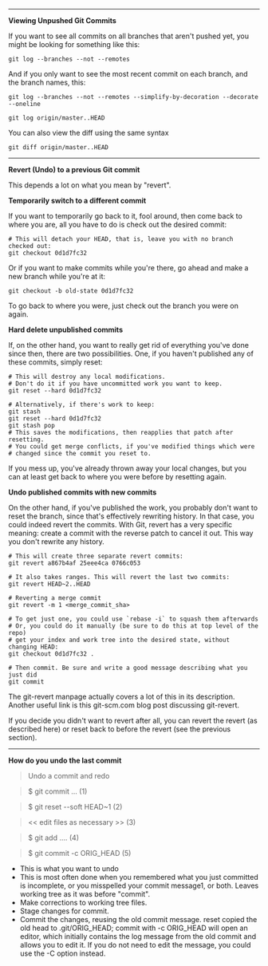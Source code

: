 
-------------------------------------

**Viewing Unpushed Git Commits**

If you want to see all commits on all branches that aren't pushed yet, you might be looking for something like this:

`git log --branches --not --remotes`

And if you only want to see the most recent commit on each branch, and the branch names, this:

`git log --branches --not --remotes --simplify-by-decoration --decorate --oneline`


`git log origin/master..HEAD`

You can also view the diff using the same syntax

`git diff origin/master..HEAD`

---------------------------------------------

**Revert (Undo) to a previous Git commit**

This depends a lot on what you mean by "revert".

**Temporarily switch to a different commit**

If you want to temporarily go back to it, fool around, then come back to where you are, 
all you have to do is check out the desired commit:

```
# This will detach your HEAD, that is, leave you with no branch checked out:
git checkout 0d1d7fc32
```

Or if you want to make commits while you're there, go ahead and make a new branch while you're at it:

`git checkout -b old-state 0d1d7fc32`

To go back to where you were, just check out the branch you were on again.

**Hard delete unpublished commits**

If, on the other hand, you want to really get rid of everything you've done since then, there are two possibilities.
One, if you haven't published any of these commits, simply reset:

```
# This will destroy any local modifications.
# Don't do it if you have uncommitted work you want to keep.
git reset --hard 0d1d7fc32

# Alternatively, if there's work to keep:
git stash
git reset --hard 0d1d7fc32
git stash pop
# This saves the modifications, then reapplies that patch after resetting.
# You could get merge conflicts, if you've modified things which were
# changed since the commit you reset to.
```

If you mess up, you've already thrown away your local changes, but you can at least get back to where you were before 
by resetting again.

**Undo published commits with new commits**

On the other hand, if you've published the work, you probably don't want to reset the branch, since that's effectively 
rewriting history. In that case, you could indeed revert the commits. With Git, revert has a very specific meaning:
create a commit with the reverse patch to cancel it out. This way you don't rewrite any history.

```
# This will create three separate revert commits:
git revert a867b4af 25eee4ca 0766c053

# It also takes ranges. This will revert the last two commits:
git revert HEAD~2..HEAD

# Reverting a merge commit
git revert -m 1 <merge_commit_sha>

# To get just one, you could use `rebase -i` to squash them afterwards
# Or, you could do it manually (be sure to do this at top level of the repo)
# get your index and work tree into the desired state, without changing HEAD:
git checkout 0d1d7fc32 .

# Then commit. Be sure and write a good message describing what you just did
git commit
```

The git-revert manpage actually covers a lot of this in its description. Another useful link is this git-scm.com blog 
post discussing git-revert.

If you decide you didn't want to revert after all, you can revert the revert (as described here) or reset back to
before the revert (see the previous section).

-------------------------------------------------------

**How do you undo the last commit**

> Undo a commit and redo

> $ git commit ...              (1)

> $ git reset --soft HEAD~1     (2)

> << edit files as necessary >> (3)

> $ git add ....                (4)

> $ git commit -c ORIG_HEAD     (5)

- This is what you want to undo
-  This is most often done when you remembered what you just committed is incomplete, or you misspelled your commit message1,   or both. Leaves working tree as it was before "commit".
-  Make corrections to working tree files.
- Stage changes for commit.
- Commit the changes, reusing the old commit message. reset copied the old head to .git/ORIG_HEAD; commit with -c ORIG_HEAD will open an editor, which initially contains the log message from the old commit and allows you to edit it. If you do not need to edit the message, you could use the -C option instead.

